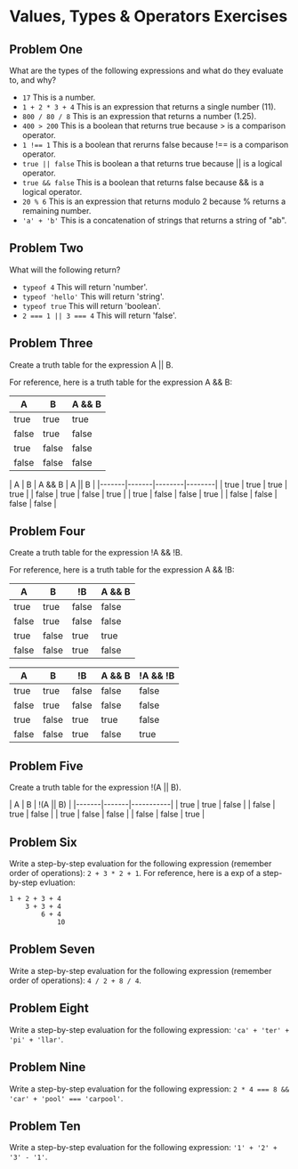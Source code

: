 # Values, Types & Operators Exercises

## Problem One

What are the types of the following expressions and what do they evaluate to, and why?

* `17`
This is a number.
* `1 + 2 * 3 + 4`
This is an expression that returns a single number (11).
* `800 / 80 / 8`
This is an expression that returns a number (1.25).
* `400 > 200`
This is a boolean that returns true because > is a comparison operator.
* `1 !== 1`
This is a boolean that rerurns false because !== is a comparison operator.
* `true || false`
This is boolean a that returns true because || is a logical operator.
* `true && false`
This is a boolean that returns false because && is a logical operator.
* `20 % 6`
This is an expression that returns modulo 2 because % returns a remaining number.
* `'a' + 'b'`
This is a concatenation of strings that returns a string of "ab".

## Problem Two

What will the following return?

* `typeof 4`
This will return 'number'.
*  `typeof 'hello'`
This will return 'string'.
*  `typeof true`
This will return 'boolean'.
* `2 === 1 || 3 === 4`
This will return 'false'.

## Problem Three

Create a truth table for the expression A || B.

For reference, here is a truth table for the expression A && B:

|   A   |   B   | A && B | 
|-------|-------|--------|
| true  | true  | true   |
| false | true  | false  |
| true  | false | false  |
| false | false | false  | 

|   A   |   B   | A && B | A || B | 
|-------|-------|--------|--------|
| true  | true  | true   | true   |
| false | true  | false  | true   |
| true  | false | false  | true   |
| false | false | false  | false  |

## Problem Four

Create a truth table for the expression !A && !B.

For reference, here is a truth table for the expression A && !B:

|   A   |   B   |   !B   | A && B | 
|-------|-------|--------|--------|
| true  | true  | false  | false  |
| false | true  | false  | false  |
| true  | false | true   | true   |
| false | false |  true  | false  | 

|   A   |   B   |   !B   | A && B | !A && !B | 
|-------|-------|--------|--------|--------|
| true  | true  | false  | false  | false  |
| false | true  | false  | false  | false  |
| true  | false | true   | true   | false  |
| false | false |  true  | false  | true   | 

## Problem Five

Create a truth table for the expression !(A || B).

|   A   |   B   | !(A || B) | 
|-------|-------|-----------|
| true  | true  |  false    |
| false | true  |  false    |
| true  | false |  false    |
| false | false |  true     |


## Problem Six

Write a step-by-step evaluation for the following expression (remember order of operations): `2 + 3 * 2 + 1`.
  For reference, here is a exp of a step-by-step evluation: 
  ```jsa
  1 + 2 + 3 + 4  
      3 + 3 + 4
          6 + 4
              10
  ```
  
 ## Problem Seven
 
 Write a step-by-step evaluation for the following expression (remember order of operations): `4 / 2 + 8 / 4`.

 ## Problem Eight
 
 Write a step-by-step evaluation for the following expression: `'ca' + 'ter' + 'pi' + 'llar'`.

 
 ## Problem Nine
 
 Write a step-by-step evaluation for the following expression: `2 * 4 === 8 && 'car' + 'pool' === 'carpool'`.
 
 ## Problem Ten
 
  Write a step-by-step evaluation for the following expression: `'1' + '2' + '3' - '1'`.


